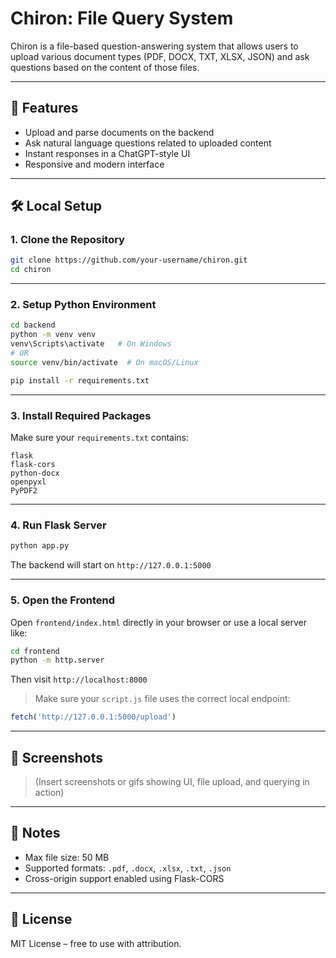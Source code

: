 # Chiron: File Query System

Chiron is a file-based question-answering system that allows users to upload various document types (PDF, DOCX, TXT, XLSX, JSON) and ask questions based on the content of those files.

---

## 🧠 Features

- Upload and parse documents on the backend
- Ask natural language questions related to uploaded content
- Instant responses in a ChatGPT-style UI
- Responsive and modern interface

---

## 🛠️ Local Setup

### 1. Clone the Repository

```bash
git clone https://github.com/your-username/chiron.git
cd chiron
```

---

### 2. Setup Python Environment

```bash
cd backend
python -m venv venv
venv\Scripts\activate   # On Windows
# OR
source venv/bin/activate  # On macOS/Linux

pip install -r requirements.txt
```

---

### 3. Install Required Packages

Make sure your `requirements.txt` contains:

```
flask
flask-cors
python-docx
openpyxl
PyPDF2
```

---

### 4. Run Flask Server

```bash
python app.py
```

The backend will start on `http://127.0.0.1:5000`

---

### 5. Open the Frontend

Open `frontend/index.html` directly in your browser or use a local server like:

```bash
cd frontend
python -m http.server
```

Then visit `http://localhost:8000`

> Make sure your `script.js` file uses the correct local endpoint:
```js
fetch('http://127.0.0.1:5000/upload')
```

---

## 📸 Screenshots

> (Insert screenshots or gifs showing UI, file upload, and querying in action)

---

## 📌 Notes

- Max file size: 50 MB
- Supported formats: `.pdf`, `.docx`, `.xlsx`, `.txt`, `.json`
- Cross-origin support enabled using Flask-CORS

---

## 📄 License

MIT License – free to use with attribution.
